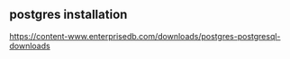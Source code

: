 ## postgres installation

https://content-www.enterprisedb.com/downloads/postgres-postgresql-downloads


